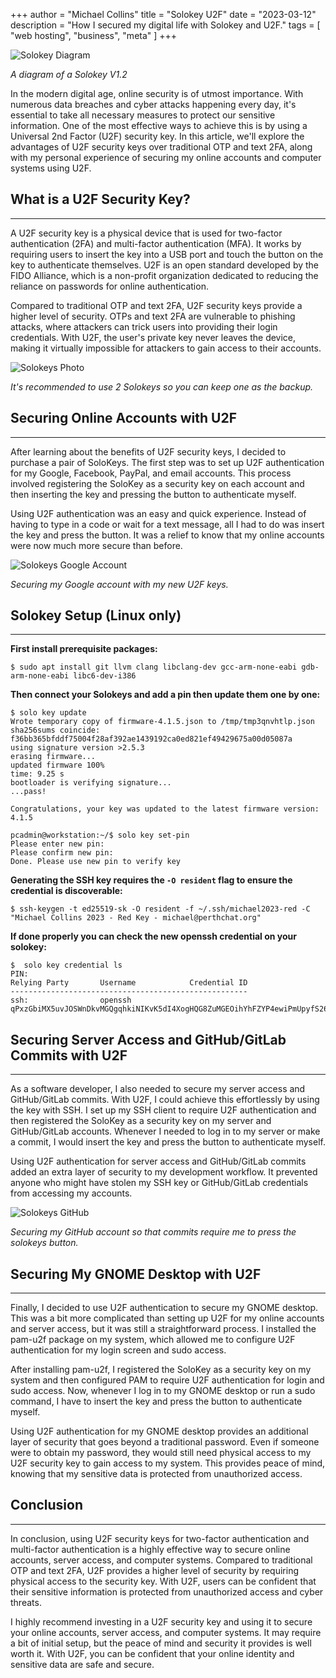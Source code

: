 
+++
author = "Michael Collins"
title = "Solokey U2F"
date = "2023-03-12"
description = "How I secured my digital life with Solokey and U2F."
tags = [
    "web hosting",
    "business",
    "meta"
]
+++


![Solokey Diagram](https://perthserverplus.com/images/solokey-diagram.png#center)

_A diagram of a Solokey V1.2_

In the modern digital age, online security is of utmost importance. With numerous data breaches and cyber attacks happening every day, it's essential to take all necessary measures to protect our sensitive information. One of the most effective ways to achieve this is by using a Universal 2nd Factor (U2F) security key. In this article, we'll explore the advantages of U2F security keys over traditional OTP and text 2FA, along with my personal experience of securing my online accounts and computer systems using U2F.

## What is a U2F Security Key?

---

A U2F security key is a physical device that is used for two-factor authentication (2FA) and multi-factor authentication (MFA). It works by requiring users to insert the key into a USB port and touch the button on the key to authenticate themselves. U2F is an open standard developed by the FIDO Alliance, which is a non-profit organization dedicated to reducing the reliance on passwords for online authentication.

Compared to traditional OTP and text 2FA, U2F security keys provide a higher level of security. OTPs and text 2FA are vulnerable to phishing attacks, where attackers can trick users into providing their login credentials. With U2F, the user's private key never leaves the device, making it virtually impossible for attackers to gain access to their accounts.

![Solokeys Photo](https://perthserverplus.com/images/solokeys-photo.png#center)

_It's recommended to use 2 Solokeys so you can keep one as the backup._

## Securing Online Accounts with U2F

---

After learning about the benefits of U2F security keys, I decided to purchase a pair of SoloKeys. The first step was to set up U2F authentication for my Google, Facebook, PayPal, and email accounts. This process involved registering the SoloKey as a security key on each account and then inserting the key and pressing the button to authenticate myself.

Using U2F authentication was an easy and quick experience. Instead of having to type in a code or wait for a text message, all I had to do was insert the key and press the button. It was a relief to know that my online accounts were now much more secure than before.

![Solokeys Google Account](https://perthserverplus.com/images/solokey-google.png#center)

_Securing my Google account with my new U2F keys._

## Solokey Setup (Linux only)

---

**First install prerequisite packages:**
```
$ sudo apt install git llvm clang libclang-dev gcc-arm-none-eabi gdb-arm-none-eabi libc6-dev-i386
```

**Then connect your Solokeys and add a pin then update them one by one:**
```
$ solo key update
Wrote temporary copy of firmware-4.1.5.json to /tmp/tmp3qnvhtlp.json
sha256sums coincide: f36bb365bfddf75004f28af392ae1439192ca0ed821ef49429675a00d05087a
using signature version >2.5.3
erasing firmware...
updated firmware 100%             
time: 9.25 s
bootloader is verifying signature...
...pass!

Congratulations, your key was updated to the latest firmware version: 4.1.5

pcadmin@workstation:~/$ solo key set-pin
Please enter new pin: 
Please confirm new pin: 
Done. Please use new pin to verify key
```

**Generating the SSH key requires the `-O resident` flag to ensure the credential is discoverable:**
```
$ ssh-keygen -t ed25519-sk -O resident -f ~/.ssh/michael2023-red -C "Michael Collins 2023 - Red Key - michael@perthchat.org"
```

**If done properly you can check the new openssh credential on your solokey:**
```
$  solo key credential ls
PIN: 
Relying Party       Username            Credential ID
-----------------------------------------------------
ssh:                openssh             qPxzGbiMX5uvJOSWnDkvMGQgqhkiNIKvK5dI4XogHQG8ZuMGEOihYhFZYP4ewiPmUpyfS26AIA3LXlwyHIrx4rG/LwEAAA==
```

## Securing Server Access and GitHub/GitLab Commits with U2F

---

As a software developer, I also needed to secure my server access and GitHub/GitLab commits. With U2F, I could achieve this effortlessly by using the key with SSH. I set up my SSH client to require U2F authentication and then registered the SoloKey as a security key on my server and GitHub/GitLab accounts. Whenever I needed to log in to my server or make a commit, I would insert the key and press the button to authenticate myself.

Using U2F authentication for server access and GitHub/GitLab commits added an extra layer of security to my development workflow. It prevented anyone who might have stolen my SSH key or GitHub/GitLab credentials from accessing my accounts.

![Solokeys GitHub](https://perthserverplus.com/images/solokey-github.png#center)

_Securing my GitHub account so that commits require me to press the solokeys button._


## Securing My GNOME Desktop with U2F

---

Finally, I decided to use U2F authentication to secure my GNOME desktop. This was a bit more complicated than setting up U2F for my online accounts and server access, but it was still a straightforward process. I installed the pam-u2f package on my system, which allowed me to configure U2F authentication for my login screen and sudo access.

After installing pam-u2f, I registered the SoloKey as a security key on my system and then configured PAM to require U2F authentication for login and sudo access. Now, whenever I log in to my GNOME desktop or run a sudo command, I have to insert the key and press the button to authenticate myself.

Using U2F authentication for my GNOME desktop provides an additional layer of security that goes beyond a traditional password. Even if someone were to obtain my password, they would still need physical access to my U2F security key to gain access to my system. This provides peace of mind, knowing that my sensitive data is protected from unauthorized access.

## Conclusion

---

In conclusion, using U2F security keys for two-factor authentication and multi-factor authentication is a highly effective way to secure online accounts, server access, and computer systems. Compared to traditional OTP and text 2FA, U2F provides a higher level of security by requiring physical access to the security key. With U2F, users can be confident that their sensitive information is protected from unauthorized access and cyber threats.

I highly recommend investing in a U2F security key and using it to secure your online accounts, server access, and computer systems. It may require a bit of initial setup, but the peace of mind and security it provides is well worth it. With U2F, you can be confident that your online identity and sensitive data are safe and secure.